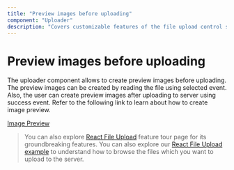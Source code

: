 ```yaml
---
title: "Preview images before uploading"
component: "Uploader"
description: "Covers customizable features of the file upload control such as a preview image, invisible upload, progress bar, sort the file list and more."
---
```


# Preview images before uploading

The uploader component allows to create preview images before uploading. The preview images can be created by reading the file using selected event. Also, the user can create preview images after uploading to server using success event. Refer to the following link to learn about how to create image preview.

[Image Preview](https://ej2.syncfusion.com/react/demos/#/material/uploader/image-preview)

>You can also explore [React File Upload](https://www.syncfusion.com/react-ui-components/react-file-upload) feature tour page for its groundbreaking features. You can also explore our [React File Upload example](https://ej2.syncfusion.com/react/demos/#/material/uploader/default) to understand how to browse the files which you want to upload to the server.
